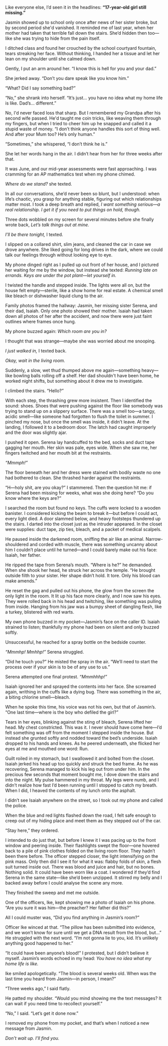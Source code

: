 Like everyone else, I’d seen it in the headlines: **“17-year-old girl still missing.”**


Jasmin showed up to school only once after news of her sister broke, but by second period she'd vanished. It reminded me of last year, when her mother had taken that terrible fall down the stairs. She’d hidden then too—like she was trying to hide from the pain itself.


I ditched class and found her crouched by the school courtyard fountain, tears streaking her face. Without thinking, I handed her a tissue and let her lean on my shoulder until she calmed down.


Gently, I put an arm around her. “I know this is hell for you and your dad.”


She jerked away. “Don’t you dare speak like you know him.”


“What? Did I say something bad?”


“No,” she shrank into herself. “It’s just… you have no idea what my home life is like. Dad’s… different.”


No, I'd never faced loss that sharp. But I remembered my Grandpa after his second wife passed. He'd taught me coin tricks, like weaving them through my fingers, but when I tried to cheer him up he snapped and called it a stupid waste of money. “I don’t think anyone handles this sort of thing well. And after your Mum too? He’s only human.”


“Sometimes,” she whispered, “I don’t think he is.”


She let her words hang in the air. I didn’t hear from her for three weeks after that.


It was June, and our mid-year assessments were fast approaching. I was cramming for an AP mathematics test when my phone chimed.


*Where do we stand?* she texted.


In all our conversations, she’d never been so blunt, but I understood: when life’s chaotic, you grasp for anything stable, figuring out which relationships matter most. I took a deep breath and replied, *I want something serious—a real relationship. I get it if you need to put things on hold, though.*


Three dots wobbled on my screen for several minutes before she finally wrote back, *Let’s talk things out at mine.*


*I’ll be there tonight,* I texted.


I slipped on a collared shirt, slim jeans, and cleaned the car in case we drove anywhere. She liked going for long drives in the dark, where we could talk our feelings through without looking eye to eye.

My phone dinged right as I pulled up out front of her house, and I pictured her waiting for me by the window, but instead she texted: *Running late on errands. Keys are under the pot plant—let yourself in.*


I twisted the handle and stepped inside. The lights were all on, but the house felt empty—sterile, like a show home for real estate. A chemical smell like bleach or dishwasher liquid clung to the air.


Family photos framed the hallway: Jasmin, her missing sister Serena, and their dad, Isaiah. Only one photo showed their mother. Isaiah had taken down all photos of her after the accident, and now there were just faint outlines where frames once hung.


My phone buzzed again: *Which room are you in?*


I thought that was strange—maybe she was worried about me snooping.


*I just walked in,* I texted back.


*Okay, wait in the living room.*


Suddenly, a slow, wet thud thumped above me again—something heavy—like bowling balls rolling off a shelf. Her dad shouldn't have been home, he worked night shifts, but something about it drew me to investigate.


I climbed the stairs. “Hello?”


With each step, the thrashing grew more insistent. Then I identified the sound: shoes. Shoes that were pushing against the floor like somebody was trying to stand up on a slippery surface. There was a smell too—a tangy, acidic smell—like someone had forgotten to flush the toilet in summer. I pinched my nose, but once the smell was inside, it didn’t leave. At the landing, I followed it to a bedroom door. The latch had caught improperly and the door was slightly ajar.


I pushed it open. Serena lay handcuffed to the bed, socks and duct tape gagging her mouth. Her skin was pale, eyes wide. When she saw me, her fingers twitched and her mouth bit at the restraints.


*“Mmmph!”*


The floor beneath her and her dress were stained with bodily waste no one had bothered to clean. She thrashed harder against the restraints.


“H—holy shit, are you okay?” I stammered. Then the question hit me: if Serena had been missing for weeks, what was she doing here? “Do you know where the keys are?”


I searched the room but found no keys. The cuffs were locked to a wooden banister. I considered kicking the beam to break it—but before I could act, every light died. A door slammed below, and heavy footsteps thundered up the stairs. I darted into the closet just as the intruder appeared. In the closet were supplies: duct tape, zip ties, bleach, and a packet of medical scalpels.


He paused inside the darkened room, sniffing the air like an animal. Narrow-shouldered and corded with muscle, there was something uncanny about him I couldn’t place until he turned—and I could barely make out his face: Isaiah, her father.


He ripped the tape from Serena’s mouth. “Where is he?” he demanded. When she shook her head, he struck her across the temple. “He brought outside filth to your sister. Her shape didn’t hold. It tore. Only his blood can make amends.”


He reset the gag and pulled out his phone, the glow from the screen the only light in the room. It lit up his face more clearly, and I now saw his eyes. They were rolled back in his head and twitching, like something was pulling from inside. Hanging from his jaw was a bumpy sheet of dangling flesh, like a turkey, blistered with red warts.


My own phone buzzed in my pocket—Jasmin’s face on the caller ID. Isaiah strained to listen; thankfully my phone had been on silent and only buzzed softly.


Unsuccessful, he reached for a spray bottle on the bedside counter.


*“Mmmhp! Mmhhp!”* Serena struggled.


“Did he touch you?” He misted the spray in the air. “We’ll need to start the process over if your skin is to be of any use to us.”


Serena attempted one final protest. *“Mmmhhhp!”*


Isaiah ignored her and sprayed the contents into her face. She screamed again, writhing in the cuffs like a dying bug. There was something in the air, a biting chlorine smell—bleach.


When he spoke this time, his voice was not his own, but that of Jasmin’s. “One last time—where is the boy who defiled the girl?”


Tears in her eyes, blinking against the sting of bleach, Serena lifted her head. My chest constricted. This was it. I never should have come here—I’d felt something was off from the moment I stepped inside the house. But instead she grunted softly and nodded toward the bed’s underside. Isaiah dropped to his hands and knees. As he peered underneath, she flicked her eyes at me and mouthed one word: Run.


Guilt roiled in my stomach, but I swallowed it and bolted from the closet. Isaiah jerked his head up too quickly and struck the bed frame. As he was recovering, Serena managed to kick his leg out from under him. In the precious few seconds that moment bought me, I dove down the stairs and into the night. My pulse hammered in my throat. My legs were numb, and I didn’t realize how fast I’d been running until I stopped to catch my breath. When I did, I heaved the contents of my lunch onto the asphalt.


I didn’t see Isaiah anywhere on the street, so I took out my phone and called the police.


When the blue and red lights flashed down the road, I felt safe enough to creep out of my hiding place and meet them as they stepped out of the car.


“Stay here,” they ordered.


I intended to do just that, but before I knew it I was pacing up to the front window and peering inside. Their flashlights swept the floor—one hovered back to a pile of pink clothes folded on the living room floor. They hadn’t been there before. The officer stepped closer, the light intensifying on the pink mass. Only then did I see it for what it was: flabby folds of skin, a flesh suit turned inside out. There was blood and juice and hair, but no bones. Nothing solid. It could have been worn like a coat. I wondered if they’d find Serena in the same state—like she’d been unzipped. It stirred my belly and I backed away before I could analyse the scene any more.


They finished the sweep and met me outside.


One of the officers, Ike, kept showing me a photo of Isaiah on his phone. “Are you sure it was him—the preacher? Her father did this?”


All I could muster was, “Did you find anything in Jasmin’s room?”


Officer Ike winced at that. “The pillow has been submitted into evidence, and we won’t know for sure until we get a DNA result from the blood, but…” He struggled with the next word. “I’m not gonna lie to you, kid. It’s unlikely anything good happened to her.”


“It could have been anyone’s blood!” I protested, but I didn’t believe it myself. Jasmin’s words echoed in my head: *You have no idea what my home life is like.*


Ike smiled apologetically. “The blood is several weeks old. When was the last time you heard from Jasmin—in person, I mean?”


“Three weeks ago,” I said flatly.


He patted my shoulder. “Would you mind showing me the text messages? It can wait if you need time to recollect yourself.”


“No,” I said. “Let’s get it done now.”


I removed my phone from my pocket, and that’s when I noticed a new message from Jasmin.


*Don’t wait up. I’ll find you.*
